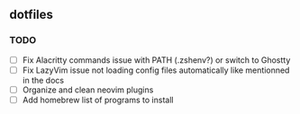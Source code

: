 ## dotfiles

### TODO

- [ ] Fix Alacritty commands issue with PATH (.zshenv?) or switch to Ghostty
- [ ] Fix LazyVim issue not loading config files automatically like mentionned in the docs
- [ ] Organize and clean neovim plugins
- [ ] Add homebrew list of programs to install
